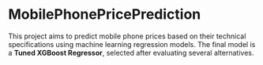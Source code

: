 # MobilePhonePricePrediction

This project aims to predict mobile phone prices based on their technical specifications using machine learning regression models. The final model is a **Tuned XGBoost Regressor**, selected after evaluating several alternatives.


